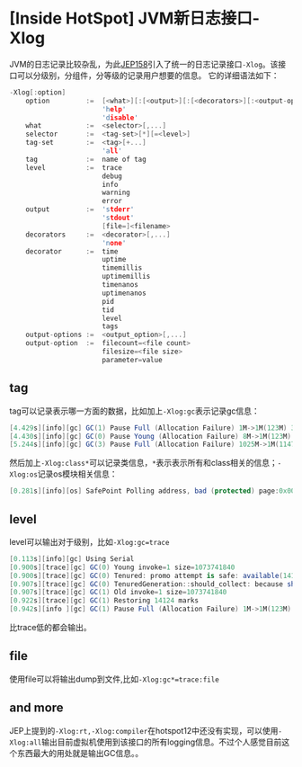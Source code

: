 # [Inside HotSpot] JVM新日志接口-Xlog

JVM的日志记录比较杂乱，为此[JEP158](http://openjdk.java.net/jeps/158)引入了统一的日志记录接口`-Xlog`。该接口可以分级别，分组件，分等级的记录用户想要的信息。
它的详细语法如下：
```cpp
-Xlog[:option]
    option         :=  [<what>][:[<output>][:[<decorators>][:<output-options>]]]
                       'help'
                       'disable'
    what           :=  <selector>[,...]
    selector       :=  <tag-set>[*][=<level>]
    tag-set        :=  <tag>[+...]
                       'all'
    tag            :=  name of tag
    level          :=  trace
                       debug
                       info
                       warning
                       error
    output         :=  'stderr'
                       'stdout'
                       [file=]<filename>
    decorators     :=  <decorator>[,...]
                       'none'
    decorator      :=  time
                       uptime
                       timemillis
                       uptimemillis
                       timenanos
                       uptimenanos
                       pid
                       tid
                       level
                       tags
    output-options :=  <output_option>[,...]
    output-option  :=  filecount=<file count>
                       filesize=<file size>
                       parameter=value
```

## tag
tag可以记录表示哪一方面的数据，比如加上`-Xlog:gc`表示记录gc信息：
```cs
[4.429s][info][gc] GC(1) Pause Full (Allocation Failure) 1M->1M(123M) 30.103ms
[4.430s][info][gc] GC(0) Pause Young (Allocation Failure) 8M->1M(123M) 40.066ms
[5.244s][info][gc] GC(3) Pause Full (Allocation Failure) 1025M->1M(1147M) 135.748ms
```
然后加上`-Xlog:class*`可以记录类信息，`*`表示表示所有和class相关的信息；`-Xlog:os`记录os模块相关信息：
```cs
[0.281s][info][os] SafePoint Polling address, bad (protected) page:0x000002083a8c0000, good (unprotected) page:0x000002083a8c1000
```
## level
level可以输出对于级别，比如`-Xlog:gc=trace`
```cs
[0.113s][info][gc] Using Serial
[0.900s][trace][gc] GC(0) Young invoke=1 size=1073741840
[0.900s][trace][gc] GC(0) Tenured: promo attempt is safe: available(1412104192) >= av_promo(0), max_promo(8596720)
[0.907s][trace][gc] GC(0) TenuredGeneration::should_collect: because should_allocate(134217730)
[0.907s][trace][gc] GC(1) Old invoke=1 size=1073741840
[0.922s][trace][gc] GC(1) Restoring 14124 marks
[0.942s][info ][gc] GC(1) Pause Full (Allocation Failure) 1M->1M(123M) 15.989ms
```
比trace低的都会输出。

## file
使用file可以将输出dump到文件,比如`-Xlog:gc*=trace:file`

## and more
JEP上提到的`-Xlog:rt,-Xlog:compiler`在hotspot12中还没有实现，可以使用`-Xlog:all`输出目前虚拟机使用到该接口的所有logging信息。不过个人感觉目前这个东西最大的用处就是输出GC信息。。